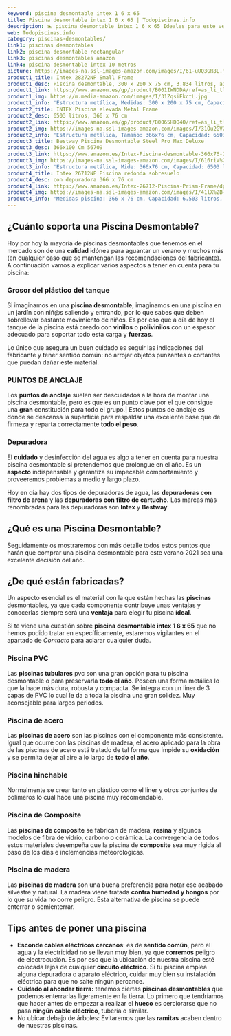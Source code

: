 ```yaml
---
keyword: piscina desmontable intex 1 6 x 65
title: Piscina desmontable intex 1 6 x 65 | Todopiscinas.info
description: 🏊 piscina desmontable intex 1 6 x 65 Ideales para este verano 2021. Aquí puedes comprar piscina desmontable intex 1 6 x 65 y comparar con otras similares. No dejes escapar piscina desmontable intex 1 6 x 65 a un precio realmente tentador.
web: Todopiscinas.info
category: piscinas-desmontables/
link1: piscinas desmontables
link2: piscina desmontable rectangular
link3: piscinas desmontables amazon
link4: piscina desmontable intex 10 metros
picture: https://images-na.ssl-images-amazon.com/images/I/61-uUQ3GR8L.jpg
product1_title: Intex 28272NP Small Frame
product1_desc: Piscina desmontable, 300 x 200 x 75 cm, 3.834 litros, azul
product1_link: https://www.amazon.es/gp/product/B001IWNDDA/ref=as_li_tl?ie=UTF8&camp=3638&creative=24630&creativeASIN=B001IWNDDA&linkCode=as2&tag=todopiscinas0e-21&linkId=25b9d647487c889cb6ef56ed63f50ca1
product1_img: https://m.media-amazon.com/images/I/31ZqsiEkctL.jpg
product1_info: 'Estructura metálica, Medidas: 300 x 200 x 75 cm, Capacidad: 3.834 litros, Para 6 personas (+ 6 años), Fácil montaje, Forma rectangular'
product2_title: INTEX Piscina elevada Metal Frame
product2_desc: 6503 litros, 366 x 76 cm
product2_link: https://www.amazon.es/gp/product/B0065HDQ4O/ref=as_li_tl?ie=UTF8&camp=3638&creative=24630&creativeASIN=B0065HDQ4O&linkCode=as2&tag=todopiscinas0e-21&linkId=ed2430e3ba564d3527ee103df33ed7b3
product2_img: https://images-na.ssl-images-amazon.com/images/I/31Ou2GV2SAL.jpg
product2_info: 'Estructura metálica, Tamaño: 366x76 cm, Capacidad: 6503 litros, Forma circular, De 4 a 7 personas (+6 años)'
product3_title: Bestway Piscina Desmontable Steel Pro Max Deluxe
product3_desc: 366x100 Cm 56709
product3_link: https://www.amazon.es/Intex-Piscina-desmontable-366x76-28210NP/dp/B0065HDQ4O?__mk_es_ES=%C3%85M%C3%85%C5%BD%C3%95%C3%91&crid=25UQGV9HG2INI&dchild=1&keywords=piscinas+desmontables&qid=1615854176&sprefix=piscinas+dem%2Caps%2C201&sr=8-5&linkCode=ll1&tag=todopiscinas0e-21&linkId=34f200977c6cbaab1f3f4d9ac0e64755&language=es_ES&ref_=as_li_ss_tl
product3_img: https://images-na.ssl-images-amazon.com/images/I/616riV%2BiY3L.jpg
product3_info: 'Estructura metálica, Mide: 366x76 cm, Capacidad: 6503 litros, De 4 a 7 personas mayores de 6 años, Forma circular, Tecnología Super-Tough'
product4_title: Intex 26712NP Piscina redonda sobresuelo
product4_desc: con depuradora 366 x 76 cm
product4_link: https://www.amazon.es/Intex-26712-Piscina-Prism-Frame/dp/B07FB823GL?__mk_es_ES=%C3%85M%C3%85%C5%BD%C3%95%C3%91&dchild=1&keywords=piscinas+desmontables+con+depuradora&qid=1615936418&sr=8-5&linkCode=ll1&tag=todopiscinas0e-21&linkId=d98699de7830cd471766fa1daa36de34&language=es_ES&ref_=as_li_ss_tl
product4_img: https://images-na.ssl-images-amazon.com/images/I/41lX%2B-YpibL.jpg
product4_info: 'Medidas piscina: 366 x 76 cm, Capacidad: 6.503 litros, Incluye depuradora de cartucha A, Lona resistente triple capa'
---
```



<brand-panel :title=product1_title :desc=product1_desc :img=product1_img :link=product1_link></brand-panel>


## ¿Cuánto soporta una Piscina Desmontable?

Hoy por hoy la mayoría de piscinas desmontables que tenemos en el mercado son de una **calidad** idónea para aguantar un verano y muchos más (en cualquier caso que se mantengan las recomendaciones del fabricante). A continuación vamos a explicar varios aspectos a tener en cuenta para tu piscina:


### Grosor del plástico del tanque

Si imaginamos en una **piscina desmontable**, imaginamos en una piscina en un jardín con niñ@s saliendo y entrando, por lo que sabes que deben sobrellevar bastante movimiento de niños. Es por eso que a día de hoy el tanque de la piscina está creado con **vinilos** o **polivinilos** con un espesor adecuado para soportar todo esta carga y **fuerzas**.

Lo único que asegura un	 buen cuidado es seguir las indicaciones del fabricante y tener sentido común: no arrojar objetos punzantes o cortantes que puedan dañar este material.


### PUNTOS DE ANCLAJE

Los **puntos de anclaje** suelen ser descuidados a la hora de montar una piscina desmontable, pero  es que es un punto clave por el que consigue una **gran** constitución para todo el grupo.| Estos puntos de anclaje es donde se descansa la superficie para respaldar una excelente base que de firmeza y reparta correctamente **todo el peso**.

<external-banner></external-banner>


<stats-list :link1=link1 :link2=link2 :link3=link3 :link4=link4 :category=category></stats-list>


### Depuradora

El **cuidado** y desinfección del agua es algo a tener en cuenta para nuestra piscina desmontable si pretendemos que prolongue en el año. Es un **aspecto** indispensable y garantiza su impecable comportamiento y proveeremos problemas a medio y largo plazo.

Hoy en día hay dos tipos de depuradoras de agua, las **depuradoras con filtro de arena** y  las **depuradoras** **con filtro de cartucho.** Las marcas más renombradas para las depuradoras son **Intex** y **Bestway**.
## ¿Qué es una Piscina Desmontable?



Seguidamente os mostraremos con más detalle todos estos puntos que harán que comprar una piscina desmontable para este verano 2021 sea una excelente decisión del año.


## ¿De qué  están fabricadas?

Un aspecto esencial es el material con la que están hechas las **piscinas** desmontables, ya que cada componente contribuye unas ventajas y conocerlas siempre será una **ventaja** para elegir tu piscina **ideal**.

Si te viene una cuestión sobre **piscina desmontable intex 1 6 x 65** que no hemos podido tratar en específicamente, estaremos vigilantes en el apartado de _Contacto_ para aclarar cualquier duda.


### Piscina  PVC

Las **piscinas tubulares** pvc son una gran opción para tu piscina desmontable o para preservarla **todo el año**. Poseen una forma metálica lo que la hace más dura, robusta y compacta. Se integra con un liner de 3 capas de PVC lo cual le da a toda la piscina una gran solidez. Muy aconsejable para largos periodos.


### Piscina de acero

Las **piscinas de acero** son las piscinas con el componente más consistente. Igual que ocurre con las piscinas de madera, el acero aplicado para la obra de las piscinas de acero está tratado de tal forma que impide su **oxidación** y se permita dejar al aire a lo largo de **todo el año**.


### Piscina hinchable

 Normalmente se crear tanto en plástico como el liner y otros conjuntos de polímeros lo cual hace una piscina muy recomendable.


### Piscina de Composite

Las **piscinas de composite** se fabrican de madera, **resina** y algunos modelos de fibra de vidrio, carbono o cerámica. La convergencia de todos estos materiales desempeña que la piscina de **composite** sea muy rígida al paso de los días e inclemencias meteorológicas.


### Piscina de madera

Las **piscinas de madera** son una buena preferencia para notar ese acabado silvestre y natural. La madera viene tratada **contra humedad y hongos** por lo que su vida no corre peligro. Esta alternativa de piscina se puede enterrar o semienterrar.


## Tips antes de poner una piscina



*   **Esconde cables eléctricos cercanos**: es de **sentido común**, pero el agua y la electricidad no se llevan muy bien, ya que **corremos** peligro de electrocución. Es por eso que la ubicación de nuestra piscina esté colocada lejos de cualquier **circuito eléctrico**. Si tu piscina emplea alguna depuradora o aparato eléctrico, cuidar muy bien su instalación eléctrica para que no salte ningún percance.
*   **Cuidado al ahondar tierra:** tenemos ciertas **piscinas desmontables** que podemos enterrarlas ligeramente en la tierra. Lo primero  que tendríamos que hacer antes de empezar a realizar el **hueco** es cerciorarse que no pasa **ningún cable eléctrico**, tubería o similar.
*   No ubicar debajo de árboles: Evitaremos que las **ramitas** acaben dentro de nuestras piscinas.